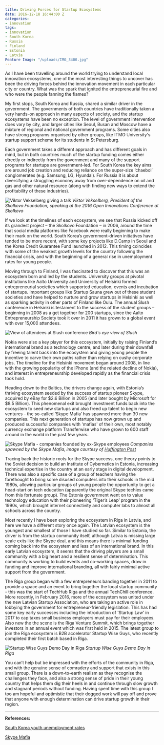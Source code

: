```yaml
---
title: Driving Forces for Startup Ecosystems
date: 2016-12-18 16:44:00 Z
categories:
- innovation
tags:
- innovation
- South Korea
- Russia
- Finland
- Estonia
- Latvia
Feature Image: "/uploads/IMG_3400.jpg"
---
```


As I have been travelling around the world trying to understand local innovation ecosystems, one of the most interesting things to uncover has been the driving forces behind the innovation movement in each particular city or country. What was the spark that ignited the entrepreneurial fire and who were the people fanning the flames?

My first stops, South Korea and Russia, shared a similar driver in the government. The governments of both countries have traditionally taken a very hands-on approach in many aspects of society, and the startup ecosystems have been no exception. The level of government intervention does vary by city, and larger cities like Seoul, Busan and Moscow have a mixture of regional and national government programs. Some cities also have strong programs organised by other groups, like ITMO University's startup support scheme for its students in St Petersburg.

Each government takes a different approach and has different goals in mind, but in both countries much of the startup funding comes either directly or indirectly from the government and many of the support programs for startups are government-led. For South Korea the key aims are around job creation and reducing reliance on the super-size ‘chaebol’ conglomerates (e.g. Samsung, LG, Hyundai). For Russia it is about diversifying a struggling economy away from over-dependence on oil and gas and other natural resource (along with finding new ways to extend the profitability of these industries). 

![Viktor Vekselberg giving a talk](/uploads/IMG_0754.jpg)
*Viktor Vekselberg, President of the Skolkovo Foundation, speaking at the 2016 Open Innovations Conference at Skolkovo*

If we look at the timelines of each ecosystem, we see that Russia kicked off its grandest project – the Skolkovo Foundation – in 2006, around the time that social media platforms like Facebook were really beginning to make their mark on the world. South Korea’s government-driven initiatives have tended to be more recent, with some key projects like D.Camp in Seoul and the Korea Credit Guarantee Fund launched in 2012. This timing coincides with some of the weakest growth levels for the country following the financial crisis, and with the beginning of a general rise in unemployment rates for young people. 

Moving through to Finland, I was fascinated to discover that this was an ecosystem born and led by the students. University groups at pivotal institutions like Aalto University and University of Helsinki formed entrepreneurial societies which supported education, events and incubation of startups. Important groups like Startup Sauna grew out of these student societies and have helped to nurture and grow startups in Helsinki as well as sparking activity in other parts of Finland like Oulu. The annual Slush conference in Helsinki is testament to the success of the student groups – beginning in 2008 as a get together for 200 startups, since the Aalto Entrepreneurship Society took it over in 2011 it has grown to a global event with over 15,000 attendees. 

![View of attendees at Slush conference](/uploads/IMG_2874.jpg)
*Bird's eye view of Slush*

Nokia were also a key player for this ecosystem, initially by raising Finland’s international brand as a technology centre, and later during their downfall by freeing talent back into the ecosystem and giving young people the incentive to carve their own paths rather than relying on cushy corporate jobs. The timeline for the Helsinki movement began around 2008, in line with the growing popularity of the iPhone (and the related decline of Nokia), and interest in entrepreneurship developed rapidly as the financial crisis took hold. 

Heading down to the Baltics, the drivers change again, with Estonia’s thriving ecosystem seeded by the success of startup pioneer Skype, acquired by eBay for $2.6 Billion in 2005 (and later bought by Microsoft for $8.5 Billion). This phenomenal exit brought investment funds back into the ecosystem to seed new startups and also freed up talent to begin new ventures - the so-called ‘Skype Mafia’ has spawned more than 30 new companies. This next generation of startups has now grown up and produced successful companies with 'mafias' of their own, most notably currency exchange platform Transferwise who have grown to 600 staff around in the world in the past few years. 

![Skype Mafia - companies founded by ex-Skype employees](/uploads/SkypeMafia.JPG)
*Companies spawned by the Skype Mafia, image courtesy of [Huffington Post](http://www.huffingtonpost.com/philip-kushmaro/the-next-big-tech-mafia-s_b_9881254.html)*

Tracing back the historic roots for the Skype success, one theory points to the Soviet decision to build an Institute of Cybernetics in Estonia, increasing technical expertise in the country at an early stage in digital development. There was also a specific case of a group of teachers having the forethought to bring some disused computers into their schools in the mid 1980s, allowing particular groups of young people the opportunity to get a head-start on tech education (apparently the original Skype techies came from this fortunate group). The Estonia government went on to value technology education with their pioneering ‘Tiger’s Leap’ program in the 1990s, which brought internet connectivity and computer labs to almost all schools across the country. 

Most recently I have been exploring the ecosystem in Riga in Latvia, and here we have a different story once again. The Latvian ecosystem is the youngest and smallest of those I have studied so far. Similar to Estonia, the driver is from the startup community itself, although Latvia is missing large scale exits like the Skype deal, and this means there is minimal funding coming back into the ecosystem and less of an international brand. In this early Latvian ecosystem, it seems that the driving players are a small community with a big heart and a resilient sense of determination. This community is working to build events and co-working spaces, draw in funding and improve international branding, all with fairly minimal active support from the government.  

The Riga group began with a few entrepreneurs banding together in 2011 to provide a space and an event to bring together the local startup community - this was the start of TechHub Riga and the annual TechChill conference. More recently, in February 2016, more of the ecosystem was united under the new Latvian Startup Association, who are taking an active role in lobbying the government for entrepreneur-friendly legislation. This has had some key early successes including the introduction of 'Startup Law' in 2017 to cap taxes small business employers must pay for their employees. Also new the the scene is the Riga Venture Summit, which brings together investors in an annual event which was first held in 2015. The latest group to join the Riga ecosystem is B2B accelerator Startup Wise Guys, who recently completed their first batch based in Riga. 

![Startup Wise Guys Demo Day in Riga](/uploads/IMG_3400.jpg)
*Startup Wise Guys Demo Day in Riga*

You can’t help but be impressed with the efforts of the community in Riga, and with the genuine sense of comradery and support that exists in this small group. There is a down-to-earth realism as they recognise the challenges they face, and also a strong sense of pride in their young country that helps them dig their heels in and continue through slow growth and stagnant periods without funding. Having spent time with this group I too am hopeful and optimistic that their dogged work will pay off and prove that anyone with enough determination can drive startup growth in their region. 

<hr>

**References:** 

[South Korea youth unemployment rates](http://www.tradingeconomics.com/south-korea/youth-unemployment-rate)

[Skype Mafia](http://www.huffingtonpost.com/philip-kushmaro/the-next-big-tech-mafia-s_b_9881254.html)
